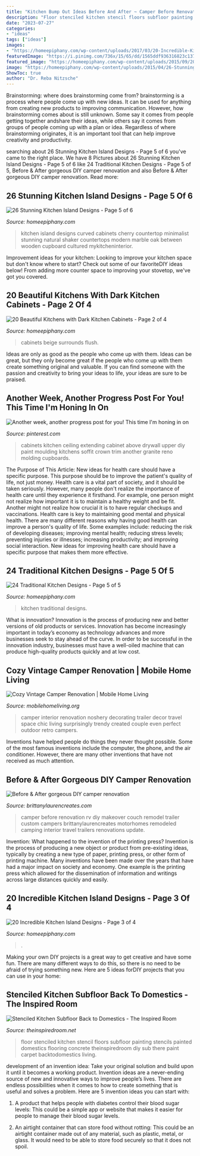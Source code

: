 ```yaml
---
title: "Kitchen Bump Out Ideas Before And After ~ Camper Before Renovation Rv Diy Makeover Couch Remodel Trailer Custom Campers Brittanylaurencreates Motorhomes Remodeled Camping Interior Travel Trailers Renovations Update"
description: "Floor stenciled kitchen stencil floors subfloor painting stencils painted domestics flooring concrete theinspiredroom diy sub there paint carpet backtodomestics living"
date: "2023-07-27"
categories:
- "ideas"
tags: ["ideas"]
images:
- "https://homeepiphany.com/wp-content/uploads/2017/03/20-Incredible-Kitchen-Island-Designs-13.jpg"
featuredImage: "https://i.pinimg.com/736x/15/65/dd/1565ddf936316823c13708d6a7f421bf--kitchen-paint-diy-kitchen.jpg"
featured_image: "https://homeepiphany.com/wp-content/uploads/2015/09/20-Beautiful-Kitchens-with-Dark-Kitchen-Cabinets-Design-10.jpg"
image: "https://homeepiphany.com/wp-content/uploads/2015/04/26-Stunning-Kitchen-Island-Designs-20.jpg"
ShowToc: true
author: "Dr. Reba Nitzsche"
---
```



Brainstorming: where does brainstorming come from?
brainstorming is a process where people come up with new ideas. It can be used for anything from creating new products to improving communication. However, how brainstorming comes about is still unknown. Some say it comes from people getting together andshare their ideas, while others say it comes from groups of people coming up with a plan or idea. Regardless of where brainstorming originates, it is an important tool that can help improve creativity and productivity.

	

		
searching about 26 Stunning Kitchen Island Designs - Page 5 of 6 you've came to the right place. We have 8 Pictures about 26 Stunning Kitchen Island Designs - Page 5 of 6 like 24 Traditional Kitchen Designs - Page 5 of 5, Before &amp; After gorgeous DIY camper renovation and also Before &amp; After gorgeous DIY camper renovation. Read more:
		
    
## 26 Stunning Kitchen Island Designs - Page 5 Of 6

<img loading=lazy src="https://homeepiphany.com/wp-content/uploads/2015/04/26-Stunning-Kitchen-Island-Designs-20.jpg" onerror="this.onerror=null;this.src='https://tse3.mm.bing.net/th?id=OIP.VUBgRDNj5S5boWGYK4QrowHaFj&amp;pid=15.1';" alt="26 Stunning Kitchen Island Designs - Page 5 of 6">

_Source: homeepiphany.com_

>kitchen island designs curved cabinets cherry countertop minimalist stunning natural shaker countertops modern marble oak between wooden cupboard cultured mykitcheninterior. 

	

Improvement ideas for your kitchen:
Looking to improve your kitchen space but don't know where to start? Check out some of our favoriteDIY ideas below! From adding more counter space to improving your stovetop, we've got you covered.

    
## 20 Beautiful Kitchens With Dark Kitchen Cabinets - Page 2 Of 4

<img loading=lazy src="https://homeepiphany.com/wp-content/uploads/2015/09/20-Beautiful-Kitchens-with-Dark-Kitchen-Cabinets-Design-10.jpg" onerror="this.onerror=null;this.src='https://tse1.mm.bing.net/th?id=OIP.Ze2Xp5G1WXdMaj5sC4LBzAHaE6&amp;pid=15.1';" alt="20 Beautiful Kitchens with Dark Kitchen Cabinets - Page 2 of 4">

_Source: homeepiphany.com_

>cabinets beige surrounds flush. 

	

Ideas are only as good as the people who come up with them.
Ideas can be great, but they only become great if the people who come up with them create something original and valuable. If you can find someone with the passion and creativity to bring your ideas to life, your ideas are sure to be praised.

    
## Another Week, Another Progress Post For You! This Time I&#039;m Honing In On

<img loading=lazy src="https://i.pinimg.com/736x/15/65/dd/1565ddf936316823c13708d6a7f421bf--kitchen-paint-diy-kitchen.jpg" onerror="this.onerror=null;this.src='https://tse1.mm.bing.net/th?id=OIP.GwZ8q9M4rZm-wEChshFo3QHaJ3&amp;pid=15.1';" alt="Another week, another progress post for you! This time I&#039;m honing in on">

_Source: pinterest.com_

>cabinets kitchen ceiling extending cabinet above drywall upper diy paint moulding kitchens soffit crown trim another granite reno molding cupboards. 

	

The Purpose of This Article: New ideas for health care should have a specific purpose. This purpose should be to improve the patient's quality of life, not just money.
Health care is a vital part of society, and it should be taken seriously. However, many people don't realize the importance of health care until they experience it firsthand. For example, one person might not realize how important it is to maintain a healthy weight and be fit. Another might not realize how crucial it is to have regular checkups and vaccinations. Health care is key to maintaining good mental and physical health. There are many different reasons why having good health can improve a person's quality of life. Some examples include: reducing the risk of developing diseases; improving mental health; reducing stress levels; preventing injuries or illnesses; increasing productivity; and improving social interaction. New ideas for improving health care should have a specific purpose that makes them more effective.

    
## 24 Traditional Kitchen Designs - Page 5 Of 5

<img loading=lazy src="https://homeepiphany.com/wp-content/uploads/2015/10/24-Traditional-Kitchen-Designs-23.jpg" onerror="this.onerror=null;this.src='https://tse3.mm.bing.net/th?id=OIP.QiacOVTHXlPBSx5jp_FKIQHaEz&amp;pid=15.1';" alt="24 Traditional Kitchen Designs - Page 5 of 5">

_Source: homeepiphany.com_

>kitchen traditional designs. 

	

What is innovation?
Innovation is the process of producing new and better versions of old products or services. Innovation has become increasingly important in today’s economy as technology advances and more businesses seek to stay ahead of the curve. In order to be successful in the innovation industry, businesses must have a well-oiled machine that can produce high-quality products quickly and at low cost.

    
## Cozy Vintage Camper Renovation | Mobile Home Living

<img loading=lazy src="https://mobilehomeliving.org/wp-content/uploads/Camper-Renovation-Interior-Decor.jpg" onerror="this.onerror=null;this.src='https://tse1.mm.bing.net/th?id=OIP.XJF1gzyuYoW1RwaJ9RPc2QHaLH&amp;pid=15.1';" alt="Cozy Vintage Camper Renovation | Mobile Home Living">

_Source: mobilehomeliving.org_

>camper interior renovation noshery decorating trailer decor travel space chic living surprisingly trendy created couple even perfect outdoor retro campers. 

	

Inventions have helped people do things they never thought possible. Some of the most famous inventions include the computer, the phone, and the air conditioner. However, there are many other inventions that have not received as much attention.

    
## Before &amp; After Gorgeous DIY Camper Renovation

<img loading=lazy src="http://www.brittanylaurencreates.com/wp-content/uploads/2016/02/Before-and-After-custom-camper-couch.jpg" onerror="this.onerror=null;this.src='https://tse2.mm.bing.net/th?id=OIP.AhGVjVogqXSXcukX9HGyDAHaJ5&amp;pid=15.1';" alt="Before &amp; After gorgeous DIY camper renovation">

_Source: brittanylaurencreates.com_

>camper before renovation rv diy makeover couch remodel trailer custom campers brittanylaurencreates motorhomes remodeled camping interior travel trailers renovations update. 

	

Invention: What happened to the invention of the printing press?
Invention is the process of producing a new object or product from pre-existing ideas, typically by creating a new type of paper, printing press, or other form of printing machine. Many inventions have been made over the years that have had a major impact on society and economy. One example is the printing press which allowed for the dissemination of information and writings across large distances quickly and easily.

    
## 20 Incredible Kitchen Island Designs - Page 3 Of 4

<img loading=lazy src="https://homeepiphany.com/wp-content/uploads/2017/03/20-Incredible-Kitchen-Island-Designs-13.jpg" onerror="this.onerror=null;this.src='https://tse4.mm.bing.net/th?id=OIP.wZMQDfI8caJW45RxxHCHrwHaE8&amp;pid=15.1';" alt="20 Incredible Kitchen Island Designs - Page 3 of 4">

_Source: homeepiphany.com_

>. 

	

Making your own DIY projects is a great way to get creative and have some fun. There are many different ways to do this, so there is no need to be afraid of trying something new. Here are 5 ideas forDIY projects that you can use in your home: 

    
## Stenciled Kitchen Subfloor Back To Domestics - The Inspired Room

<img loading=lazy src="https://theinspiredroom.net/wp-content/uploads/2011/04/Stenciled-Floor.jpg" onerror="this.onerror=null;this.src='https://tse2.mm.bing.net/th?id=OIP.fu9za3kzWpr38lnRNQlkpwHaJ4&amp;pid=15.1';" alt="Stenciled Kitchen Subfloor Back to Domestics - The Inspired Room">

_Source: theinspiredroom.net_

>floor stenciled kitchen stencil floors subfloor painting stencils painted domestics flooring concrete theinspiredroom diy sub there paint carpet backtodomestics living. 

	

development of an invention idea: Take your original solution and build upon it until it becomes a working product.
Invention ideas are a never-ending source of new and innovative ways to improve people’s lives. There are endless possibilities when it comes to how to create something that is useful and solves a problem. Here are 5 invention ideas you can start with:
1) A product that helps people with diabetes control their blood sugar levels: This could be a simple app or website that makes it easier for people to manage their blood sugar levels.

2) An airtight container that can store food without rotting: This could be an airtight container made out of any material, such as plastic, metal, or glass. It would need to be able to store food securely so that it does not spoil.

